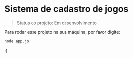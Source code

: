 # Sistema de cadastro de jogos 

> Status do projeto: Em desenvolvimento

Para rodar esse projeto na sua máquina, por favor digite:

```
node app.js
```

;)